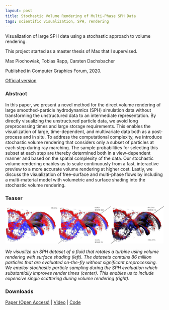 ```yaml
---
layout: post
title: Stochastic Volume Rendering of Multi‐Phase SPH Data
tags: scientific visualization, SPH, rendering
---
```


Visualization of large SPH data using a stochastic approach to volume rendering.

This project started as a master thesis of Max that I supervised.

Max Piochowiak, Tobias Rapp, Carsten Dachsbacher

Published in Computer Graphics Forum, 2020.

[Official version](https://doi.org/doi:10.1111/cgf.14121)

### Abstract

In this paper, we present a novel method for the direct volume rendering of large smoothed-particle hydrodynamics (SPH) simulation data without transforming the unstructured data to an intermediate representation. By directly visualizing the unstructured particle data, we avoid long preprocessing times and large storage requirements. This enables the visualization of large, time-dependent, and multivariate data both as a post-process and in situ. To address the computational complexity, we introduce stochastic volume rendering that considers only a subset of particles at each step during ray marching. The sample probabilities for selecting this subset at each step are thereby determined both in a view-dependent manner and based on the spatial complexity of the data. Our stochastic volume rendering enables us to scale continuously from a fast, interactive preview to a more accurate volume rendering at higher cost. Lastly, we discuss the visualization of free-surface and multi-phase flows by including a multi-material model with volumetric and surface shading into the stochastic volume rendering.

### Teaser

![Stochastic DVR](/images/stochastic_dvr.jpg)

_We visualize an SPH dataset of a fluid that rotates a turbine using volume rendering with surface shading (left). The datasets contains 86 million particles that are evaluated on-the-fly without significant preprocessing. We employ stochastic particle sampling during the SPH evaluation which substantially improves render times (center). This enables us to include expensive single scattering during volume rendering (right)._

### Downloads

[Paper (Open Access)](https://cg.ivd.kit.edu/publications/2020/stochastic_sph/cgf14121.pdf)
| [Video](https://cg.ivd.kit.edu/publications/2020/stochastic_sph/cgf14121-video.mp4)
| [Code](https://cg.ivd.kit.edu/publications/2020/stochastic_sph/cgf14121-code.zip)

